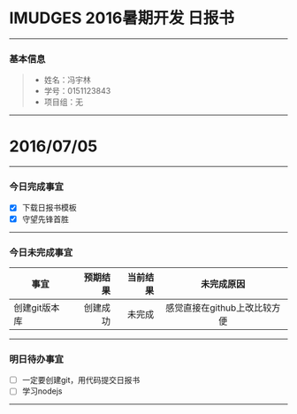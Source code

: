 
# IMUDGES 2016暑期开发 日报书

-------


### 基本信息
> * 姓名：冯宇林
> * 学号：0151123843
> * 项目组：无

-------


# 2016/07/05

-------

### 今日完成事宜
- [x]  下载日报书模板
- [x]  守望先锋首胜

-----
### 今日未完成事宜


| 事宜     |预期结果| 当前结果  | 未完成原因   | 
| --------   | -----:  | -----:  | :----:  |
| 创建git版本库     | 创建成功    | 未完成   | 感觉直接在github上改比较方便   | 


------
### 明日待办事宜
- [ ] 一定要创建git，用代码提交日报书
- [ ] 学习nodejs

-------
